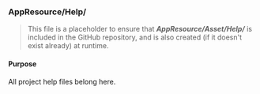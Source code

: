﻿### AppResource/Help/
> This file is a placeholder to ensure that ***AppResource/Asset/Help/*** is included in the GitHub repository, and is also
created (if it doesn't exist already) at runtime.

#### Purpose
All project help files belong here.